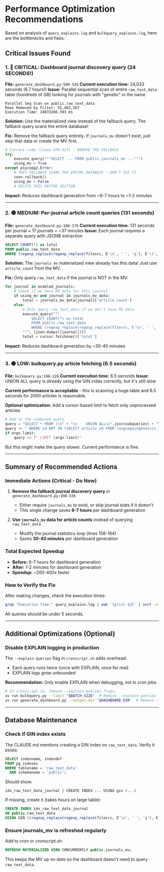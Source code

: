 # Performance Optimization Recommendations

Based on analysis of `query_explains.log` and `bulkquery_explains.log`, here are the bottlenecks and fixes:

## Critical Issues Found

### 1. 🔴 CRITICAL: Dashboard journal discovery query (24 SECONDS!)
**File:** `generate_dashboard.py:509-526`
**Current execution time:** 24,033 seconds (6.7 hours!)
**Issue:** Parallel sequential scan of entire `raw_text_data` table (hundreds of GB) looking for journals with "genetic" in the name

```
Parallel Seq Scan on public.raw_text_data
Rows Removed by Filter: 55,482,167
Execution Time: 24033266.593 ms
```

**Solution:** Use the materialized view instead of the fallback query. The fallback query scans the entire database!

**Fix:** Remove the fallback query entirely. If `journals_mv` doesn't exist, just skip that data or create the MV first.

```python
# Current code (lines 478-537) - REMOVE THE FALLBACK
try:
    execute_query("""SELECT ... FROM public.journals_mv ...""")
    using_mv = True
except psycopg2.Error:
    # THIS FALLBACK SCANS THE ENTIRE DATABASE - DON'T USE IT
    conn.rollback()
    using_mv = False
    # DELETE THIS ENTIRE SECTION
```

**Impact:** Reduces dashboard generation from ~6-7 hours to ~1-2 minutes

---

### 2. 🟡 MEDIUM: Per-journal article count queries (131 seconds)
**File:** `generate_dashboard.py:160-176`
**Current execution time:** 131 seconds per journal × 17 journals = ~37 minutes
**Issue:** Each journal requires a separate query with JSONB extraction

```sql
SELECT COUNT(*) as total
FROM public.raw_text_data
WHERE (regexp_replace(regexp_replace(filesrc, E'\n', ' ', 'g'), E'\t', '    ', 'g')::jsonb->'container-title' @> %s::jsonb)
```

**Solution:** The `journals_mv` materialized view already has this data! Just use `article_count` from the MV.

**Fix:** Only query `raw_text_data` if the journal is NOT in the MV:

```python
for journal in enabled_journals:
    # Check if we have MV data for this journal
    if using_mv and journal in journals_mv_data:
        total = journals_mv_data[journal]['article_count']
    else:
        # Only query raw_text_data if we don't have MV data
        execute_query("""
            SELECT COUNT(*) as total
            FROM public.raw_text_data
            WHERE (regexp_replace(regexp_replace(filesrc, E'\n', ' ', 'g'), E'\t', '    ', 'g')::jsonb->'container-title' @> %s::jsonb)
        """, [json.dumps([journal])])
        total = cursor.fetchone()['total']
```

**Impact:** Reduces dashboard generation by ~30-40 minutes

---

### 3. 🟢 LOW: bulkquery.py article fetching (6.5 seconds)
**File:** `bulkquery.py:198-226`
**Current execution time:** 6.5 seconds
**Issue:** UNION ALL query is already using the GIN index correctly, but it's still slow

**Current performance is acceptable** - this is scanning a huge table and 6.5 seconds for 2000 articles is reasonable.

**Optional optimization:** Add a cursor-based limit to fetch only unprocessed articles:
```python
# Add to the combined query
query = "SELECT * FROM (\n" + "\n    UNION ALL\n".join(subqueries) + "\n) AS combined"
query += " WHERE id NOT IN (SELECT article_id FROM languageingenetics.files)"
if args.limit:
    query += f" LIMIT {args.limit}"
```

But this might make the query slower. Current performance is fine.

---

## Summary of Recommended Actions

### Immediate Actions (Critical - Do Now)
1. **Remove the fallback journal discovery query** in `generate_dashboard.py:498-536`
   - Either require `journals_mv` to exist, or skip journal stats if it doesn't
   - This single change saves **6-7 hours** per dashboard generation

2. **Use `journals_mv` data for article counts** instead of querying `raw_text_data`
   - Modify the journal statistics loop (lines 158-184)
   - Saves **30-40 minutes** per dashboard generation

### Total Expected Speedup
- **Before:** 6-7 hours for dashboard generation
- **After:** 1-2 minutes for dashboard generation
- **Speedup:** ~200-400x faster

### How to Verify the Fix
After making changes, check the execution times:
```bash
grep "Execution Time:" query_explains.log | awk '{print $3}' | sort -n | tail -5
```

All queries should be under 5 seconds.

---

## Additional Optimizations (Optional)

### Disable EXPLAIN logging in production
The `--explain-queries` flag in `cronscript.sh` adds overhead:
- Each query runs twice (once with EXPLAIN, once for real)
- EXPLAIN logs grow unbounded

**Recommendation:** Only enable EXPLAIN when debugging, not in cron jobs.

```bash
# In cronscript.sh, remove --explain-queries flags:
uv run bulkquery.py --limit "$BATCH_SIZE"  # Remove --explain-queries
uv run generate_dashboard.py --output-dir "$DASHBOARD_DIR"  # Remove --explain-queries
```

---

## Database Maintenance

### Check if GIN index exists
The CLAUDE.md mentions creating a GIN index on `raw_text_data`. Verify it exists:

```sql
SELECT indexname, indexdef
FROM pg_indexes
WHERE tablename = 'raw_text_data'
  AND schemaname = 'public';
```

Should show:
```
idx_raw_text_data_journal | CREATE INDEX ... USING gin (...)
```

If missing, create it (takes hours on large table):
```sql
CREATE INDEX idx_raw_text_data_journal
ON public.raw_text_data
USING GIN ((regexp_replace(regexp_replace(filesrc, E'\n', ' ', 'g'), E'\t', '    ', 'g')::jsonb -> 'container-title'));
```

### Ensure journals_mv is refreshed regularly
Add to cron or cronscript.sh:
```sql
REFRESH MATERIALIZED VIEW CONCURRENTLY public.journals_mv;
```

This keeps the MV up-to-date so the dashboard doesn't need to query `raw_text_data`.
